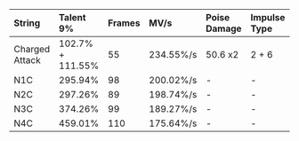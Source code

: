 | String         | Talent 9%        | Frames | MV/s      | Poise Damage | Impulse Type |
| :------------- | :--------------- | :----- | :-------- | :----------- | :----------- |
| Charged Attack | 102.7% + 111.55% | 55     | 234.55%/s | 50.6 x2      | 2 + 6        |
| N1C            | 295.94%          | 98     | 200.02%/s | -            | -            |
| N2C            | 297.26%          | 89     | 198.74%/s | -            | -            |
| N3C            | 374.26%          | 99     | 189.27%/s | -            | -            |
| N4C            | 459.01%          | 110    | 175.64%/s | -            | -            |
